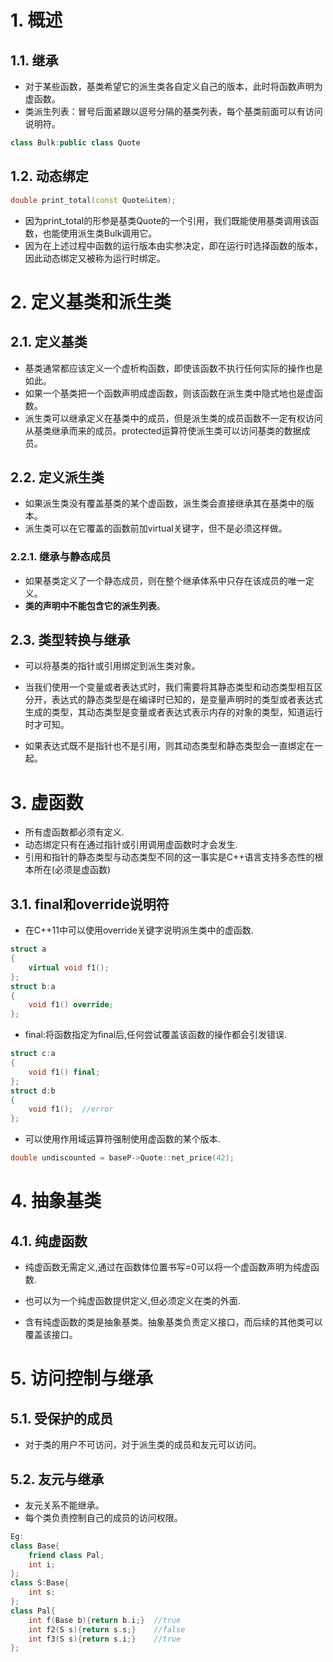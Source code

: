 # 1. 概述
## 1.1. 继承
- 对于某些函数，基类希望它的派生类各自定义自己的版本，此时将函数声明为虚函数。
- 类派生列表：冒号后面紧跟以逗号分隔的基类列表，每个基类前面可以有访问说明符。  

```C++
class Bulk:public class Quote
```  

## 1.2. 动态绑定

```C++
double print_total(const Quote&item);
```

- 因为print_total的形参是基类Quote的一个引用，我们既能使用基类调用该函数，也能使用派生类Bulk调用它。
- 因为在上述过程中函数的运行版本由实参决定，即在运行时选择函数的版本，因此动态绑定又被称为运行时绑定。

# 2. 定义基类和派生类
## 2.1. 定义基类
- 基类通常都应该定义一个虚析构函数，即使该函数不执行任何实际的操作也是如此。
- 如果一个基类把一个函数声明成虚函数，则该函数在派生类中隐式地也是虚函数。
- 派生类可以继承定义在基类中的成员，但是派生类的成员函数不一定有权访问从基类继承而来的成员。protected运算符使派生类可以访问基类的数据成员。

## 2.2. 定义派生类
- 如果派生类没有覆盖基类的某个虚函数，派生类会直接继承其在基类中的版本。
- 派生类可以在它覆盖的函数前加virtual关键字，但不是必须这样做。    

### 2.2.1. 继承与静态成员
- 如果基类定义了一个静态成员，则在整个继承体系中只存在该成员的唯一定义。
- **类的声明中不能包含它的派生列表**。

## 2.3. 类型转换与继承
- 可以将基类的指针或引用绑定到派生类对象。

- 当我们使用一个变量或者表达式时，我们需要将其静态类型和动态类型相互区分开，表达式的静态类型是在编译时已知的，是变量声明时的类型或者表达式生成的类型，其动态类型是变量或者表达式表示内存的对象的类型，知道运行时才可知。
- 如果表达式既不是指针也不是引用，则其动态类型和静态类型会一直绑定在一起。

# 3. 虚函数
- 所有虚函数都必须有定义.
- 动态绑定只有在通过指针或引用调用虚函数时才会发生.
- 引用和指针的静态类型与动态类型不同的这一事实是C++语言支持多态性的根本所在(必须是虚函数)

## 3.1. final和override说明符
- 在C++11中可以使用override关键字说明派生类中的虚函数.

```C++
struct a
{
    virtual void f1();
};
struct b:a
{
    void f1() override;
};
```

- final:将函数指定为final后,任何尝试覆盖该函数的操作都会引发错误.

```C++
struct c:a
{
    void f1() final;
};
struct d:b
{
    void f1();  //error
};
```

- 可以使用作用域运算符强制使用虚函数的某个版本.

```C++
double undiscounted = baseP->Quote::net_price(42);
```     

# 4. 抽象基类
## 4.1. 纯虚函数
- 纯虚函数无需定义,通过在函数体位置书写=0可以将一个虚函数声明为纯虚函数.
- 也可以为一个纯虚函数提供定义,但必须定义在类的外面.

- 含有纯虚函数的类是抽象基类。抽象基类负责定义接口，而后续的其他类可以覆盖该接口。

# 5. 访问控制与继承    
## 5.1. 受保护的成员
- 对于类的用户不可访问，对于派生类的成员和友元可以访问。

## 5.2. 友元与继承
- 友元关系不能继承。
- 每个类负责控制自己的成员的访问权限。

```C++
Eg:
class Base{
    friend class Pal;
    int i;
};
class S:Base{
    int s;
};
class Pal{
    int f(Base b){return b.i;}  //true
    int f2(S s){return s.s;}    //false
    int f3(S s){return s.i;}    //true
};
```
